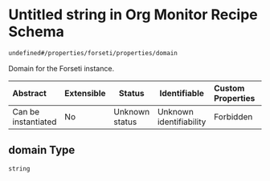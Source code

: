 # Untitled string in Org Monitor Recipe Schema

```txt
undefined#/properties/forseti/properties/domain
```

Domain for the Forseti instance.


| Abstract            | Extensible | Status         | Identifiable            | Custom Properties | Additional Properties | Access Restrictions | Defined In                                                          |
| :------------------ | ---------- | -------------- | ----------------------- | :---------------- | --------------------- | ------------------- | ------------------------------------------------------------------- |
| Can be instantiated | No         | Unknown status | Unknown identifiability | Forbidden         | Allowed               | none                | [monitor.schema.json\*](monitor.schema.json "open original schema") |

## domain Type

`string`
